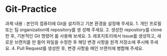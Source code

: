 # Git-Practice

과제 내용 :
본인의 컴퓨터에 Git을 설치하고 기본 환경을 설정해
주세요.
1.
개인 프로필 또는 팀 organization에 repository를 생
성해 주세요.
2.
생성한 repository를 clone한 후, 기본적인 Git 명령어
를 사용해 보세요.
3.
레포지토리에서 Issue를 생성하고, 새로운 브랜치를 만
들어 파일을 수정한 후 해당 변경 사항을 원격 저장소에
푸시해 주세요.
4.
Pull Request를 생성한 후, 변경 사항을 메인 브랜치에
병합해 주세요.
